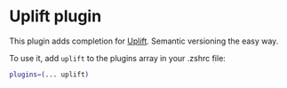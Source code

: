 # Uplift plugin

This plugin adds completion for [Uplift](https://github.com/gembaadvantage/uplift). Semantic versioning the easy way.

To use it, add `uplift` to the plugins array in your .zshrc file:

```zsh
plugins=(... uplift)
```
